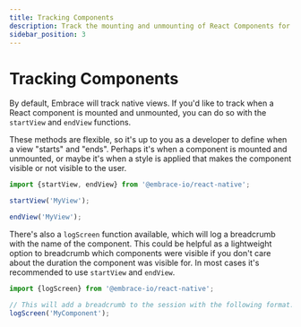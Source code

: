 ```yaml
---
title: Tracking Components
description: Track the mounting and unmounting of React Components for your React Native application using the Embrace SDK
sidebar_position: 3
---
```


# Tracking Components

By default, Embrace will track native views.
If you'd like to track when a React component is mounted and unmounted, you can do so with the `startView` and `endView` functions.

These methods are flexible, so it's up to you as a developer to define when a view "starts" and "ends".
Perhaps it's when a component is mounted and unmounted, or maybe it's when a style is applied that makes the component visible or not visible to the user.

```javascript
import {startView, endView} from '@embrace-io/react-native';

startView('MyView');

endView('MyView');
```  

There's also a `logScreen` function available, which will log a breadcrumb with the name of the component.
This could be helpful as a lightweight option to breadcrumb which components were visible if you don't care about the duration the component was visible for.
In most cases it's recommended to use `startView` and `endView`.

```javascript
import {logScreen} from '@embrace-io/react-native';

// This will add a breadcrumb to the session with the following format: "Opening screen [MyView]".
logScreen('MyComponent'); 
```
